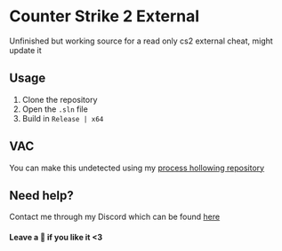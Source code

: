 # Counter Strike 2 External
Unfinished but working source for a read only cs2 external cheat, might update it

## Usage
1. Clone the repository
2. Open the `.sln` file
3. Build in `Release | x64`

## VAC
You can make this undetected using my [process hollowing repository](https://github.com/hellokittyfan48/process-hollowing)

## Need help?
Contact me through my Discord which can be found [here](https://hellokittyfan48.github.io/)

#### Leave a 🌟 if you like it <3
